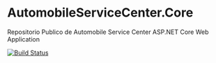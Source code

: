 # AutomobileServiceCenter.Core
Repositorio Publico de Automobile Service Center ASP.NET Core Web Application

[![Build Status](https://travis-ci.org/udeveloper/AutomobileServiceCenter.Core.svg?branch=dev)](https://travis-ci.org/udeveloper/AutomobileServiceCenter.Core)

